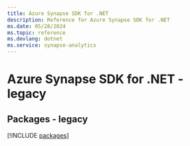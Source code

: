 ```yaml
---
title: Azure Synapse SDK for .NET
description: Reference for Azure Synapse SDK for .NET
ms.date: 05/28/2024
ms.topic: reference
ms.devlang: dotnet
ms.service: synapse-analytics
---
```

# Azure Synapse SDK for .NET - legacy
## Packages - legacy
[!INCLUDE [packages](synapse-index.md)]